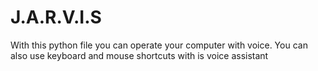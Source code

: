 # J.A.R.V.I.S
With this python file you can operate your computer with voice.
You can also use keyboard and mouse shortcuts with is voice assistant

